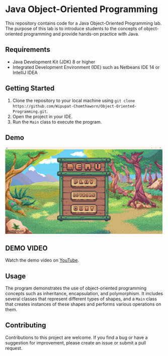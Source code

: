 # Java Object-Oriented Programming

This repository contains code for a Java Object-Oriented Programming lab. The purpose of this lab is to introduce students to the concepts of object-oriented programming and provide hands-on practice with Java.

## Requirements

- Java Development Kit (JDK) 8 or higher
- Integrated Development Environment (IDE) such as Netbeans IDE 14 or IntelliJ IDEA

## Getting Started

1. Clone the repository to your local machine using `git clone https://github.com/Wipupat-Chomthaworn/Object-Oriented-Programming.git`.
2. Open the project in your IDE.
3. Run the `Main` class to execute the program.

## Demo
[![Demo GIF](https://github.com/Wipupat-Chomthaworn/Object-Oriented-Programming/blob/main/Final%20Game%20Finished/Java%20game%20demo%20gif.gif)](https://www.youtube.com/watch?v=I7Z7Ioq1dSU)

## DEMO VIDEO
Watch the demo video on [YouTube](https://www.youtube.com/watch?v=I7Z7Ioq1dSU).


## Usage

The program demonstrates the use of object-oriented programming concepts such as inheritance, encapsulation, and polymorphism. It includes several classes that represent different types of shapes, and a `Main` class that creates instances of these shapes and performs various operations on them.

## Contributing

Contributions to this project are welcome. If you find a bug or have a suggestion for improvement, please create an issue or submit a pull request.

